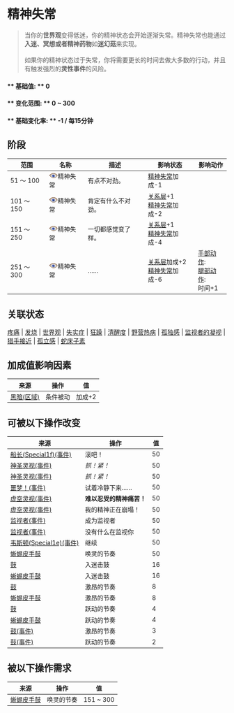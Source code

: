 # 精神失常  
> 当你的<b>世界观</b>变得低迷，你的精神状态会开始逐渐失常。精神失常也能通过<b>入迷、冥想或者精神药物</b>如<b>迷幻菇</b>来实现。<br><br>如果你的精神状态过于失常，你将需要更长的时间去做大多数的行动，并且有触发强烈的<b>灵性事件</b>的风险。  
  
#### ** 基础值: ** 0   
#### ** 变化范围: ** 0 ~ 300  
#### ** 基础变化率: ** -1 / 每15分钟  
## 阶段  
范围  |  名称  |  描述  |  影响状态  |  影响动作  
----  |  ----  |  ----  |  ----  |  ----  
51 ～ 100  |  <img decoding="async" src="Sprite/MindState.png" href="a.md" style="max-width:20px;max-height:20px;">精神失常  |  有点不对劲。  |  [精神失常](MindState.md)加成-1  |    
101 ～ 150  |  <img decoding="async" src="Sprite/MindState.png" href="a.md" style="max-width:20px;max-height:20px;">精神失常  |  肯定有什么不对劲。  |  [关系层](RelationalLayer.md)+1<br>[精神失常](MindState.md)加成-2  |    
151 ～ 250  |  <img decoding="async" src="Sprite/MindState.png" href="a.md" style="max-width:20px;max-height:20px;">精神失常  |  一切都感觉变了样。  |  [关系层](RelationalLayer.md)+1<br>[精神失常](MindState.md)加成-4  |    
251 ～ 300  |  <img decoding="async" src="Sprite/MindState.png" href="a.md" style="max-width:20px;max-height:20px;">精神失常  |  ……  |  [关系层](RelationalLayer.md)加成+2<br>[精神失常](MindState.md)加成-6  |  [手部动作](HandAction.md): <br>[腿部动作](LegAction.md): <br>时间+1  
## 关联状态  
[疼痛](Pain.md)  |  [发烧](Fever.md)  |  [世界观](Structure.md)  |  [失实症](Derealization.md)  |  [狂躁](Mania.md)  |  [清醒度](Wakefulness.md)  |  [野营热病](BacteriaTyphus.md)  |  [孤独感](Loneliness.md)  |  [监视者的凝视](WatchersGlare.md)  |  [猎手接近](HuntersProximity.md)  |  [孤立感](Isolation.md)  |  [蛇床子素](Psylocibin.md)  
## 加成值影响因素  
来源  |  操作  |  值  
----  |  ----  |  ----  
[黑暗(区域)](DarkChamber.md)  |  条件被动  |  加成+2  
## 可被以下操作改变  
来源  |  操作  |  值  
----  |  ----  |  ----  
[船长(Special1f)(事件)](Event_CaptainSpecial1f.md)  |  滚吧！  |  50  
[神圣灵视(事件)](Event_GodExperience1g.md)  |  <i>抓！紧！</i>  |  50  
[神圣灵视(事件)](Event_HuntedExperience1g.md)  |  <i>抓！紧！</i>  |  50  
[噩梦！(事件)](Event_Nightmare.md)  |  试着冷静下来……  |  50  
[虚空灵视(事件)](Event_SpiritsEverywhere1g.md)  |  <b>难以忍受的精神痛苦！</b>  |  50  
[虚空灵视(事件)](Event_VoidExperience1g.md)  |  我的精神正在崩塌！  |  50  
[监视者(事件)](Event_WatchedExperience1gGod.md)  |  成为监视者  |  50  
[监视者(事件)](Event_WatchedExperience1gVoid.md)  |  没有什么在监视你  |  50  
[韦斯顿(Special1e)(事件)](Event_WestonSpecial1e.md)  |  继续  |  50  
[蜥蜴皮手鼓](LizardDrum.md)  |  唤灵的节奏  |  50  
[鼓](Drum.md)  |  入迷击鼓  |  16  
[蜥蜴皮手鼓](LizardDrum.md)  |  入迷击鼓  |  16  
[鼓](Drum.md)  |  激昂的节奏  |  8  
[蜥蜴皮手鼓](LizardDrum.md)  |  激昂的节奏  |  8  
[鼓](Drum.md)  |  跃动的节奏  |  4  
[蜥蜴皮手鼓](LizardDrum.md)  |  跃动的节奏  |  4  
[鼓(事件)](Event_DrumMenu.md)  |  激昂的节奏  |  3  
[鼓(事件)](Event_DrumMenu.md)  |  跃动的节奏  |  2  
## 被以下操作需求  
来源  |  操作  |  值  
----  |  ----  |  ----  
[蜥蜴皮手鼓](LizardDrum.md)  |  唤灵的节奏  |  151 ~ 300  
